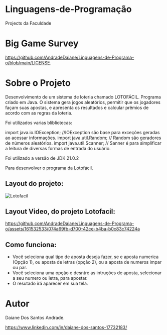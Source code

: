 # Linguagens-de-Programação
Projects da Faculdade

# Big Game Survey

https://github.com/AndradeDaiane/Linguagens-de-Programa-o/blob/main/LICENSE.

# Sobre o Projeto

Desenvolvimento de um sistema de loteria chamado LOTOFÁCIL.
Programa criado em Java. 
O sistema gera jogos aleatórios, permitir que os jogadores façam
suas apostas, e apresenta os resultados e calcular prêmios de acordo com as regras da loteria. 

Foi utilizados varias blibliotecas:

import java.io.IOException;  //IOException são base para exceções geradas ao acessar informações.
import java.util.Random;    // Random são geradores de números aleatórios.
import java.util.Scanner;   // Sanner é para simplificar a leitura de diversas formas de entrada do usuário.

Foi utilizado a versão de JDK 21.0.2

Para desenvolver o programa da Lotofácil.

## Layout do projeto:
![Lotofacil](https://github.com/AndradeDaiane/Linguagens-de-Programa-o/assets/161532533/e1303ffd-944e-4314-8ae3-42622f5d82d1)

## Layout Video, do projeto Lotofacil:

https://github.com/AndradeDaiane/Linguagens-de-Programa-o/assets/161532533/074a69fb-d700-42ce-b4ba-b0c83c74224a

## Como funciona: 
- Você seleciona qual tipo de aposta deseja fazer, se e aposta numerica (Opção 1), ou aposta de letras (opção 2), ou a aposta de numeros impar ou par.
- Você seleciona uma opção e desntre as intruções de aposta, selecionar a seu numero ou letra, para apostar.
- O resutado irá aparecer em sua tela. 

# Autor
Daiane Dos Santos Andrade.

https://www.linkedin.com/in/daiane-dos-santos-17732183/





